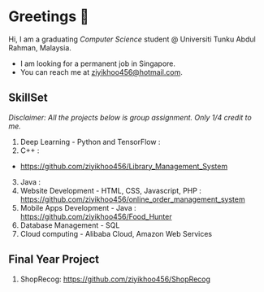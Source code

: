# Greetings 👋

<!--
**ziyikhoo456/ziyikhoo456** is a ✨ _special_ ✨ repository because its `README.md` (this file) appears on your GitHub profile.

Here are some ideas to get you started:

- 🔭 I’m currently working on ...
- 🌱 I’m currently learning ...
- 👯 I’m looking to collaborate on ...
- 🤔 I’m looking for help with ...
- 💬 Ask me about ...
- 📫 How to reach me: ...
- 😄 Pronouns: ...
- ⚡ Fun fact: ...
-->

Hi, I am a graduating *Computer Science* student @ Universiti Tunku Abdul Rahman, Malaysia.

- I am looking for a permanent job in Singapore.
- You can reach me at ziyikhoo456@hotmail.com.

## SkillSet
*Disclaimer: All the projects below is group assignment. Only 1/4 credit to me.*
1. Deep Learning - Python and TensorFlow :
2. C++ :
- https://github.com/ziyikhoo456/Library_Management_System
3. Java :
4. Website Development - HTML, CSS, Javascript, PHP : https://github.com/ziyikhoo456/online_order_management_system
5. Mobile Apps Development - Java : https://github.com/ziyikhoo456/Food_Hunter
6. Database Management - SQL
7. Cloud computing - Alibaba Cloud, Amazon Web Services

## Final Year Project
1. ShopRecog: https://github.com/ziyikhoo456/ShopRecog

